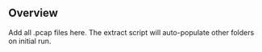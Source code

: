 ## Overview
Add all .pcap files here. 
The extract script will auto-populate other folders on initial run.